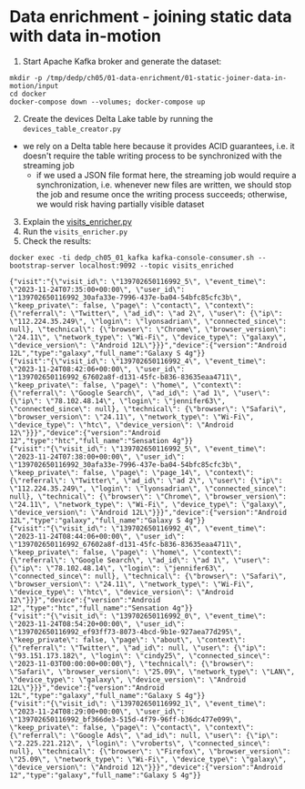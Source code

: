 # Data enrichment - joining static data with data in-motion

1. Start Apache Kafka broker and generate the dataset:
```
mkdir -p /tmp/dedp/ch05/01-data-enrichment/01-static-joiner-data-in-motion/input
cd docker
docker-compose down --volumes; docker-compose up
```
2. Create the devices Delta Lake table by running the `devices_table_creator.py`
* we rely on a Delta table here because it provides ACID guarantees, i.e. it doesn't require the table writing 
process to be synchronized with the streaming job
  * if we used a JSON file format here, the streaming job would require a synchronization, i.e. whenever new files are
    written, we should stop the job and resume once the writing process succeeds; otherwise, we would risk having
    partially visible dataset
3. Explain the [visits_enricher.py](visits_enricher.py)
4. Run the `visits_enricher.py`
5. Check the results:
```
docker exec -ti dedp_ch05_01_kafka kafka-console-consumer.sh --bootstrap-server localhost:9092 --topic visits_enriched

{"visit":"{\"visit_id\": \"139702650116992_5\", \"event_time\": \"2023-11-24T07:35:00+00:00\", \"user_id\": \"139702650116992_30afa33e-7996-437e-ba04-54bfc85cfc3b\", \"keep_private\": false, \"page\": \"contact\", \"context\": {\"referral\": \"Twitter\", \"ad_id\": \"ad 2\", \"user\": {\"ip\": \"112.224.35.249\", \"login\": \"lyonsadrian\", \"connected_since\": null}, \"technical\": {\"browser\": \"Chrome\", \"browser_version\": \"24.11\", \"network_type\": \"Wi-Fi\", \"device_type\": \"galaxy\", \"device_version\": \"Android 12L\"}}}","device":{"version":"Android 12L","type":"galaxy","full_name":"Galaxy S 4g"}}
{"visit":"{\"visit_id\": \"139702650116992_4\", \"event_time\": \"2023-11-24T08:42:06+00:00\", \"user_id\": \"139702650116992_67602a8f-d131-45fc-b836-83635eaa4711\", \"keep_private\": false, \"page\": \"home\", \"context\": {\"referral\": \"Google Search\", \"ad_id\": \"ad 1\", \"user\": {\"ip\": \"78.102.48.14\", \"login\": \"jennifer63\", \"connected_since\": null}, \"technical\": {\"browser\": \"Safari\", \"browser_version\": \"24.11\", \"network_type\": \"Wi-Fi\", \"device_type\": \"htc\", \"device_version\": \"Android 12\"}}}","device":{"version":"Android 12","type":"htc","full_name":"Sensation 4g"}}
{"visit":"{\"visit_id\": \"139702650116992_5\", \"event_time\": \"2023-11-24T07:38:00+00:00\", \"user_id\": \"139702650116992_30afa33e-7996-437e-ba04-54bfc85cfc3b\", \"keep_private\": false, \"page\": \"page_14\", \"context\": {\"referral\": \"Twitter\", \"ad_id\": \"ad 2\", \"user\": {\"ip\": \"112.224.35.249\", \"login\": \"lyonsadrian\", \"connected_since\": null}, \"technical\": {\"browser\": \"Chrome\", \"browser_version\": \"24.11\", \"network_type\": \"Wi-Fi\", \"device_type\": \"galaxy\", \"device_version\": \"Android 12L\"}}}","device":{"version":"Android 12L","type":"galaxy","full_name":"Galaxy S 4g"}}
{"visit":"{\"visit_id\": \"139702650116992_4\", \"event_time\": \"2023-11-24T08:44:06+00:00\", \"user_id\": \"139702650116992_67602a8f-d131-45fc-b836-83635eaa4711\", \"keep_private\": false, \"page\": \"home\", \"context\": {\"referral\": \"Google Search\", \"ad_id\": \"ad 1\", \"user\": {\"ip\": \"78.102.48.14\", \"login\": \"jennifer63\", \"connected_since\": null}, \"technical\": {\"browser\": \"Safari\", \"browser_version\": \"24.11\", \"network_type\": \"Wi-Fi\", \"device_type\": \"htc\", \"device_version\": \"Android 12\"}}}","device":{"version":"Android 12","type":"htc","full_name":"Sensation 4g"}}
{"visit":"{\"visit_id\": \"139702650116992_0\", \"event_time\": \"2023-11-24T08:54:20+00:00\", \"user_id\": \"139702650116992_ef93ff73-8073-4bcd-9b1e-927aea77d295\", \"keep_private\": false, \"page\": \"about\", \"context\": {\"referral\": \"Twitter\", \"ad_id\": null, \"user\": {\"ip\": \"93.151.173.182\", \"login\": \"cindy25\", \"connected_since\": \"2023-11-03T00:00:00+00:00\"}, \"technical\": {\"browser\": \"Safari\", \"browser_version\": \"25.09\", \"network_type\": \"LAN\", \"device_type\": \"galaxy\", \"device_version\": \"Android 12L\"}}}","device":{"version":"Android 12L","type":"galaxy","full_name":"Galaxy S 4g"}}
{"visit":"{\"visit_id\": \"139702650116992_1\", \"event_time\": \"2023-11-24T08:29:00+00:00\", \"user_id\": \"139702650116992_bf366de3-515d-4f79-96ff-b36dc477e099\", \"keep_private\": false, \"page\": \"contact\", \"context\": {\"referral\": \"Google Ads\", \"ad_id\": null, \"user\": {\"ip\": \"2.225.221.212\", \"login\": \"vroberts\", \"connected_since\": null}, \"technical\": {\"browser\": \"Firefox\", \"browser_version\": \"25.09\", \"network_type\": \"Wi-Fi\", \"device_type\": \"galaxy\", \"device_version\": \"Android 12\"}}}","device":{"version":"Android 12","type":"galaxy","full_name":"Galaxy S 4g"}}
```